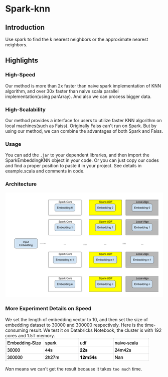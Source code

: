 # Spark-knn
## Introduction
Use spark to find the k nearest neighbors or the approximate nearest neighbors.

## Highlights
### High-Speed
Our method is more than 2x faster than naive spark implementation of KNN algorithm, and over 30x faster than naive scala parallel implementation(using parArray). 
And also we can process bigger data. 

### High-Scalability
Our method provides a interface for users to utilize faster KNN algorithm on local machines(such as Faiss).
Originally Faiss can't run on Spark. But by using our method, we can combine the advantages of both Spark and Faiss.

### Usage
You can add the `.jar` to your dependent libraries, and then import the SparkEmbeddingKNN object in your code.
Or you can just copy our codes and find a proper position to paste it in your project.
See details in example.scala and comments in code.

### Architecture
![Architecture](Architecture.png "Architecture")

### More Experiment Details on Speed
We set the length of embedding vector to 10, and then set the size of embedding dataset to 30000 and 300000 respectively. Here is the time-consuming result.
We test it on Databricks Notebook, the cluster is with 192 cores and 1.5T memory.
![Time-Consuming](Time-Consuming.png "Time-Consuming")

*Nan* means we can't get the result because it takes `too much` time.
